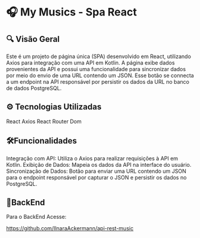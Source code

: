 # 🎧 My Musics - Spa React 

## 🔍 Visão Geral 
Este é um projeto de página única (SPA) desenvolvido em React, utilizando Axios para integração com uma API em Kotlin. A página exibe dados provenientes da API e possui uma funcionalidade para sincronizar dados por meio do envio de uma URL contendo um JSON. Esse botão se connecta a um endpoint na API responsável por persistir os dados da URL no banco de dados PostgreSQL.

## ⚙️ Tecnologias Utilizadas
React
Axios
React Router Dom

## 🛠️Funcionalidades
Integração com API: Utiliza o Axios para realizar requisições à API em Kotlin.
Exibição de Dados: Mapeia os dados da API na interface do usuário.
Sincronização de Dados: Botão para enviar uma URL contendo um JSON para o endpoint responsável por capturar o JSON e persistir os dados no PostgreSQL.

## 🚪BackEnd
Para o BackEnd Acesse:

https://github.com/IlnaraAckermann/api-rest-music